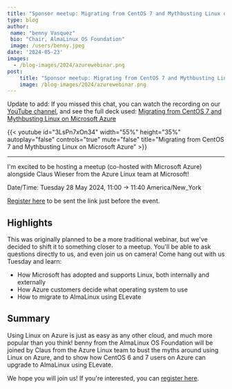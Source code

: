 ```yaml
---
title: "Sponsor meetup: Migrating from CentOS 7 and Mythbusting Linux on Microsoft Azure"
type: blog
author: 
 name: "benny Vasquez"
 bio: "Chair, AlmaLinux OS Foundation"
 image: /users/benny.jpeg
date: '2024-05-23'
images:
  - /blog-images/2024/azurewebinar.png
post:
    title: "Sponsor meetup: Migrating from CentOS 7 and Mythbusting Linux on Microsoft Azure"
    image: /blog-images/2024/azurewebinar.png
---
```


Update to add: If you missed this chat, you can watch the recording on our [YouTube channel](https://www.youtube.com/watch?v=3LsPn7xOn34), and see the full deck used: [Migrating from CentOS 7 and Mythbusting Linux on Microsoft Azure](/files/2024/azure_meetup_deck.pdf)

{{< youtube id="3LsPn7xOn34" width="55%" height="35%" autoplay="false" controls="true" mute="false" title="Migrating from CentOS 7 and Mythbusting Linux on Microsoft Azure" >}}

-----
I'm excited to be hosting a meetup (co-hosted with Microsoft Azure) alongside Claus Wieser from the Azure Linux team at Microsoft! 

Date/Time: Tuesday 28 May 2024, 11:00 → 11:40 America/New_York

[Register here](https://events.almalinux.org/event/22/) to be sent the link just before the event. 

## Highlights

This was originally planned to be a more traditional webinar, but we've decided to shift it to something closer to a meetup. You'll be able to ask questions directly to us, and even join us on camera! Come hang out with us Tuesday and learn:

-   How Microsoft has adopted and supports Linux, both internally and externally
-   How Azure customers decide what operating system to use
-   How to migrate to AlmaLinux using ELevate

## Summary

Using Linux on Azure is just as easy as any other cloud, and much more popular than you think! benny from the AlmaLinux OS Foundation will be joined by Claus from the Azure Linux team to bust the myths around using Linux on Azure, and to show how CentOS 6 and 7 users on Azure can upgrade to AlmaLinux using ELevate.

We hope you will join us! If you're interested, you can [register here](https://events.almalinux.org/event/22/).